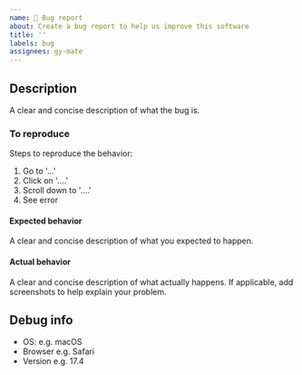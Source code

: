 ```yaml
---
name: 🐛 Bug report
about: Create a bug report to help us improve this software
title: ''
labels: bug
assignees: gy-mate
---
```


## Description
A clear and concise description of what the bug is.

### To reproduce
Steps to reproduce the behavior:
1. Go to '...'
2. Click on '....'
3. Scroll down to '....'
4. See error

#### Expected behavior
A clear and concise description of what you expected to happen.

#### Actual behavior
A clear and concise description of what actually happens. If applicable, add screenshots to help explain your problem.

## Debug info
- OS: e.g. macOS
- Browser e.g. Safari
- Version e.g. 17.4